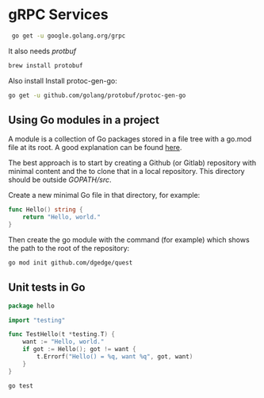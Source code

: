 # gRPC Services
```bash
 go get -u google.golang.org/grpc
```

It also needs *protbuf*

```sh
brew install protobuf
```
Also install Install protoc-gen-go:

```sh
go get -u github.com/golang/protobuf/protoc-gen-go
```

## Using Go modules in a project


A module is a collection of Go packages stored in a file tree with a go.mod file at its root. A good explanation can be found [here](https://blog.golang.org/using-go-modules).

The best approach is to start by creating a Github (or Gitlab) repository with minimal content and the to clone that in a local repository. This directory should be outside *GOPATH/src*. 

Create a new minimal Go file in that directory, for example: 

```go
func Hello() string {
    return "Hello, world."
}
```


Then create the go module with the command (for example) which shows the path to the root of the repository:

```bash
go mod init github.com/dgedge/quest
```
## Unit tests in Go

```go
package hello

import "testing"

func TestHello(t *testing.T) {
    want := "Hello, world."
    if got := Hello(); got != want {
        t.Errorf("Hello() = %q, want %q", got, want)
    }
}
```

```bash
go test
```

